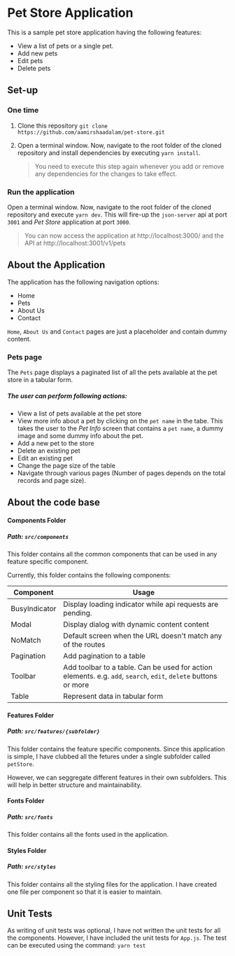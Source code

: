 # Pet Store Application

This is a sample pet store application having the following features:

- View a list of pets or a single pet.
- Add new pets
- Edit pets
- Delete pets

## Set-up

### One time

1. Clone this repository
   `git clone https://github.com/aamirshaadalam/pet-store.git`

2. Open a terminal window. Now, navigate to the root folder of the cloned repository and install dependencies by executing `yarn install`.
   > You need to execute this step again whenever you add or remove any dependencies for the changes to take effect.

### Run the application

Open a terminal window. Now, navigate to the root folder of the cloned repository and execute `yarn dev`. This will fire-up the `json-server` api at port `3001` and _Pet Store_ application at port `3000`.

> You can now access the application at http://localhost:3000/ and the API at http://localhost:3001/v1/pets

## About the Application

The application has the following navigation options:

- Home
- Pets
- About Us
- Contact

`Home`, `About Us` and `Contact` pages are just a placeholder and contain dummy content.

### Pets page

The `Pets` page displays a paginated list of all the pets available at the pet store in a tabular form.

##### The user can perform following actions:

- View a list of pets available at the pet store
- View more info about a pet by clicking on the `pet name` in the tabe. This takes the user to the _Pet Info_ screen that contains a `pet name`, a dummy image and some dummy info about the pet.
- Add a new pet to the store
- Delete an existing pet
- Edit an existing pet
- Change the page size of the table
- Navigate through various pages (Number of pages depends on the total records and page size).

## About the code base

#### Components Folder

##### Path: `src/components`

This folder contains all the common components that can be used in any feature specific component.

Currently, this folder contains the following components:

| Component     | Usage                                                                                                           |
| ------------- | --------------------------------------------------------------------------------------------------------------- |
| BusyIndicator | Display loading indicator while api requests are pending.                                                       |
| Modal         | Display dialog with dynamic content content                                                                     |
| NoMatch       | Default screen when the URL doesn't match any of the routes                                                     |
| Pagination    | Add pagination to a table                                                                                       |
| Toolbar       | Add toolbar to a table. Can be used for action elements. e.g. `add`, `search`, `edit`, `delete` buttons or more |
| Table         | Represent data in tabular form                                                                                  |

#### Features Folder

##### Path: `src/features/{subfolder}`

This folder contains the feature specific components. Since this application is simple, I have clubbed all the fetures under a single subfolder called `petStore`.

However, we can seggregate different features in their own subfolders. This will help in better structure and maintainability.

#### Fonts Folder

##### Path: `src/fonts`

This folder contains all the fonts used in the application.

#### Styles Folder

##### Path: `src/styles`

This folder contains all the styling files for the application. I have created one file per component so that it is easier to maintain.

## Unit Tests

As writing of unit tests was optional, I have not written the unit tests for all the components. However, I have included the unit tests for `App.js`. The test can be executed using the command: `yarn test`
